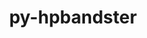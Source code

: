 ---
title: "py-hpbandster"
layout: cache
categories: [package, develop-2024-01-21]
meta: {"versions": ["0.7.4"], "compilers": ["gcc@=11.4.0", "gcc@=9.4.0", "oneapi@=2023.2.0"], "oss": ["ubuntu20.04", "ubuntu22.04"], "platforms": ["linux"], "targets": ["aarch64", "neoverse_v1", "ppc64le", "x86_64_v3"], "stacks": ["e4s", "e4s-aarch64", "e4s-neoverse_v1", "e4s-oneapi", "e4s-power", "root"], "num_specs": 5, "num_specs_by_stack": {"root": 5, "e4s-neoverse_v1": 1, "e4s-power": 1, "e4s": 1, "e4s-oneapi": 1, "e4s-aarch64": 1}}
spec_details: [{"hash": "vahmatwdyuksrikaxlb4vhduszzcx5kx", "compiler": "gcc@=11.4.0", "versions": ["0.7.4"], "os": "ubuntu20.04", "platform": "linux", "target": "neoverse_v1", "variants": ["build_system=python_pip"], "stacks": ["root", "e4s-neoverse_v1"], "size": "-", "tarball": "https://binaries.spack.io/releases/develop-2024-01-21/build_cache/linux-ubuntu20.04-neoverse_v1/gcc-11.4.0/py-hpbandster-0.7.4/linux-ubuntu20.04-neoverse_v1-gcc-11.4.0-py-hpbandster-0.7.4-vahmatwdyuksrikaxlb4vhduszzcx5kx.spack"}, {"hash": "qoqzx75zuneke4mx6k3ky6o6nrcqlgzv", "compiler": "gcc@=9.4.0", "versions": ["0.7.4"], "os": "ubuntu20.04", "platform": "linux", "target": "ppc64le", "variants": ["build_system=python_pip"], "stacks": ["root", "e4s-power"], "size": "-", "tarball": "https://binaries.spack.io/releases/develop-2024-01-21/build_cache/linux-ubuntu20.04-ppc64le/gcc-9.4.0/py-hpbandster-0.7.4/linux-ubuntu20.04-ppc64le-gcc-9.4.0-py-hpbandster-0.7.4-qoqzx75zuneke4mx6k3ky6o6nrcqlgzv.spack"}, {"hash": "kbzog75zpgwtpytejxmq3opxxx27v6sd", "compiler": "gcc@=11.4.0", "versions": ["0.7.4"], "os": "ubuntu20.04", "platform": "linux", "target": "x86_64_v3", "variants": ["build_system=python_pip"], "stacks": ["root", "e4s"], "size": "-", "tarball": "https://binaries.spack.io/releases/develop-2024-01-21/build_cache/linux-ubuntu20.04-x86_64_v3/gcc-11.4.0/py-hpbandster-0.7.4/linux-ubuntu20.04-x86_64_v3-gcc-11.4.0-py-hpbandster-0.7.4-kbzog75zpgwtpytejxmq3opxxx27v6sd.spack"}, {"hash": "vspw6e6b2ll4jsyjy7fvhclu4dani25m", "compiler": "oneapi@=2023.2.0", "versions": ["0.7.4"], "os": "ubuntu20.04", "platform": "linux", "target": "x86_64_v3", "variants": ["build_system=python_pip"], "stacks": ["root", "e4s-oneapi"], "size": "-", "tarball": "https://binaries.spack.io/releases/develop-2024-01-21/build_cache/linux-ubuntu20.04-x86_64_v3/oneapi-2023.2.0/py-hpbandster-0.7.4/linux-ubuntu20.04-x86_64_v3-oneapi-2023.2.0-py-hpbandster-0.7.4-vspw6e6b2ll4jsyjy7fvhclu4dani25m.spack"}, {"hash": "sucmsso3s7xkmhn6ckuyirmtfz3yw3ao", "compiler": "gcc@=11.4.0", "versions": ["0.7.4"], "os": "ubuntu22.04", "platform": "linux", "target": "aarch64", "variants": ["build_system=python_pip"], "stacks": ["e4s-aarch64", "root"], "size": "-", "tarball": "https://binaries.spack.io/releases/develop-2024-01-21/build_cache/linux-ubuntu22.04-aarch64/gcc-11.4.0/py-hpbandster-0.7.4/linux-ubuntu22.04-aarch64-gcc-11.4.0-py-hpbandster-0.7.4-sucmsso3s7xkmhn6ckuyirmtfz3yw3ao.spack"}]
---